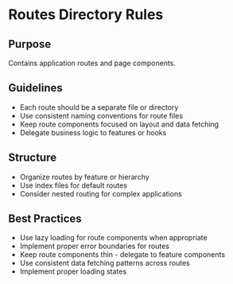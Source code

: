 # Routes Directory Rules

## Purpose

Contains application routes and page components.

## Guidelines

- Each route should be a separate file or directory
- Use consistent naming conventions for route files
- Keep route components focused on layout and data fetching
- Delegate business logic to features or hooks

## Structure

- Organize routes by feature or hierarchy
- Use index files for default routes
- Consider nested routing for complex applications

## Best Practices

- Use lazy loading for route components when appropriate
- Implement proper error boundaries for routes
- Keep route components thin - delegate to feature components
- Use consistent data fetching patterns across routes
- Implement proper loading states
